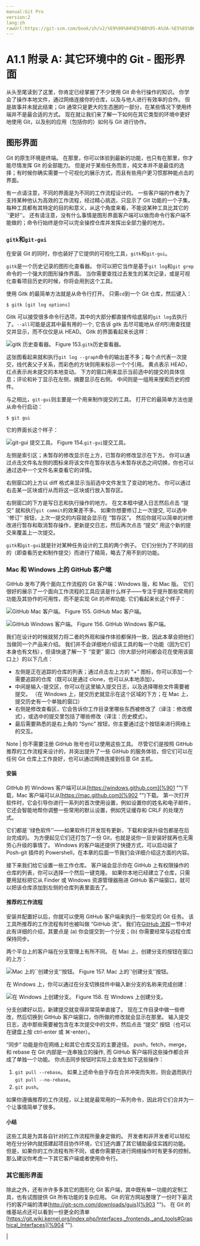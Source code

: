 ```yaml
---
manual:Git Pro
version:2
lang:zh
rawUrl:https://git-scm.com/book/zh/v2/%E9%99%84%E5%BD%95-A%3A-%E5%85%B6%E5%AE%83%E7%8E%AF%E5%A2%83%E4%B8%AD%E7%9A%84-Git-%E5%9B%BE%E5%BD%A2%E7%95%8C%E9%9D%A2
---
```



# A1.1 附录 A: 其它环境中的 Git - 图形界面


从头至尾读到了这里，你肯定已经掌握了不少使用 Git 命令行操作的知识。 你学会了操作本地文件，通过网络连接你的仓库，以及与他人进行有效率的合作。 但是故事并未就此结束；Git 通常只是更大的生态圈的一部分，在某些情况下使用终端并不是最合适的方式。 现在就让我们来了解一下如何在其它类型的环境中更好地使用 Git，以及别的应用（包括你的）如何与 Git 进行协作。


## 图形界面<a name="_图形界面"></a>


Git 的原生环境是终端。 在那里，你可以体验到最新的功能，也只有在那里，你才能尽情发挥 Git 的全部能力。 但是对于某些任务而言，纯文本并不是最佳的选择；有时候你确实需要一个可视化的展示方式，而且有些用户更习惯那种能点击的界面。




有一点请注意，不同的界面是为不同的工作流程设计的。 一些客户端的作者为了支持某种他认为高效的工作流程，经过精心挑选，只显示了 Git 功能的一个子集。 每种工具都有其特定的目的和意义，从这个角度来看，不能说某种工具比其它的`‘更好’&#39;。 还有请注意，没有什么事情是图形界面客户端可以做而命令行客户端不能做的；命令行始终是你可以完全操控仓库并发挥出全部力量的地方。



### `gitk`和`git-gui`<a name="_code_gitk_code_和_code_git_gui_code"></a>


在安装 Git 的同时，你也装好了它提供的可视化工具，`gitk`和`git-gui`。




`gitk`是一个历史记录的图形化查看器。 你可以把它当作是基于`git log`和`git grep`命令的一个强大的图形操作界面。 当你需要查找过去发生的某次记录，或是可视化查看项目历史的时候，你将会用到这个工具。




使用 Gitk 的最简单方法就是从命令行打开。 只需`cd`到一个 Git 仓库，然后键入：



```
$ gitk [git log options]
```




Gitk 可以接受很多命令行选项，其中的大部分都直接传给底层的`git log`去执行了。`--all`可能是这其中最有用的一个, 它告诉 gitk 去尽可能地从*任何*引用查找提交并显示，而不仅仅是从 HEAD。 Gitk 的界面看起来长这样：


![`gitk` 历史查看器。](%895.png "")
Figure 153.`gitk`历史查看器。



这张图看起来就和执行`git log --graph`命令的输出差不多；每个点代表一次提交，线代表父子关系，而彩色的方块则用来标示一个个引用。 黄点表示 HEAD，红点表示尚未提交的本地变动。 下方的窗口用来显示当前选中的提交的具体信息；评论和补丁显示在左侧，摘要显示在右侧。 中间则是一组用来搜索历史的控件。




与之相比，`git-gui`则主要是一个用来制作提交的工具。 打开它的最简单方法也是从命令行启动：



```
$ git gui
```




它的界面长这个样子：


![`git-gui` 提交工具。](%896.png "")
Figure 154.`git-gui`提交工具。



左侧是索引区；未暂存的修改显示在上方，已暂存的修改显示在下方。 你可以通过点击文件名左侧的图标来将该文件在暂存状态与未暂存状态之间切换，你也可以通过选中一个文件名来查看它的详情。




右侧窗口的上方以 diff 格式来显示当前选中文件发生了变动的地方。 你可以通过右击某一区块或行从而将这一区块或行放入暂存区。




右侧窗口的下方是写日志和执行操作的地方。 在文本框中键入日志然后点击 “提交” 就和执行`git commit`的效果差不多。 如果你想要修订上一次提交, 可以选中`‘修订’&#39; 按钮，上次一提交的内容就会显示在 “暂存区”。 然后你就可以简单的对修改进行暂存和取消暂存操作，更新提交日志，然后再次点击 “提交” 用这个新的提交来覆盖上一次提交。




`gitk`和`git-gui`就是针对某种任务设计的工具的两个例子。 它们分别为了不同的目的（即查看历史和制作提交）而进行了精简，略去了用不到的功能。




### Mac 和 Windows 上的 GitHub 客户端<a name="_mac_和_windows_上的_github_客户端"></a>


GitHub 发布了两个面向工作流程的 Git 客户端：Windows 版，和 Mac 版。 它们很好的展示了一个面向工作流程的工具应该是什么样子——专注于提升那些常用的功能及其协作的可用性，而不是实现 Git 的*所有*功能. 它们看起来长这个样子：


![GitHub Mac 客户端。](%897.png "")
Figure 155. GitHub Mac 客户端。

![GitHub Windows 客户端。](%899.png "")
Figure 156. GitHub Windows 客户端。



我们在设计的时候就努力将二者的外观和操作体验都保持一致，因此本章会把他们当做同一个产品来介绍。 我们并不会详细地介绍该工具的每一个功能（因为它们本身也有文档），但请快速了解一下 “变更” 窗口（你大部分时间都会花在使用该窗口上）的以下几点：



* 左侧是正在追踪的仓库的列表；通过点击左上方的 “+” 图标，你可以添加一个需要追踪的仓库（既可以是通过 clone，也可以从本地添加）。
* 中间是输入-提交区，你可以在这里输入提交日志，以及选择哪些文件需要被提交。 （在 Windows 上，提交历史就显示在这个区域的下方；在 Mac 上，提交历史有一个单独的窗口）
* 右侧是修改查看区，它会告诉你工作目录里哪些东西被修改了（译注：修改模式），或选中的提交里包括了哪些修改（译注：历史模式）。
* 最后需要熟悉的是右上角的 “Sync” 按钮，你主要通过这个按钮来进行网络上的交互。


Note | 你不需要注册 GitHub 账号也可以使用这些工具。 尽管它们是按照 GitHub 推荐的工作流程来设计的，并突出提升了一些 GitHub 的服务体验，但它们可以在任何 Git 仓库上工作良好，也可以通过网络连接到任意 Git 主机。 



#### 安装<a name="_安装_2"></a>


GitHub 的 Windows 客户端可以从[https://windows.github.com](%901 "")下载，Mac 客户端可以从[https://mac.github.com](%902 "")下载。 第一次打开软件时，它会引导你进行一系列的首次使用设置，例如设置你的姓名和电子邮件，它还会智能地帮你调整一些常用的默认设置，例如凭证缓存和 CRLF 的处理方式。




它们都是`‘绿色软件’&#39;——如果软件打开发现有更新，下载和安装升级包都是在后台完成的。 为方便起见它们还打包了一份 Git，也就是说你一旦安装好就再也无需劳心升级的事情了。 Windows 的客户端还提供了快捷方式，可以启动装了 Posh-git 插件的 Powershell，在本章的后面一节我们会详细介绍这方面的内容。




接下来我们给它设置一些工作仓库。 客户端会显示你在 GitHub 上有权限操作的仓库的列表，你可以选择一个然后一键克隆。 如果你本地已经建立了仓库，只需要用鼠标把它从 Finder 或 Windows 资源管理器拖进 GitHub 客户端窗口，就可以把该仓库添加到左侧的仓库列表里面去了。




#### 推荐的工作流程<a name="_推荐的工作流程"></a>


安装并配置好以后，你就可以使用 GitHub 客户端来执行一些常见的 Git 任务。 该工具所推荐的工作流程有时也被叫做 “GitHub 流”。 我们在[GitHub 流程](%795 "")一节中对此有详细的介绍，其要点是 (a) 你会提交到一个分支；(b) 你需要经常与远程仓库保持同步。




两个平台上的客户端在分支管理上有所不同。 在 Mac 上，创建分支的按钮在窗口的上方：


![Mac 上的``创建分支''按钮。](%900.png "")
Figure 157. Mac 上的`‘创建分支’&#39;按钮。



在 Windows 上，你可以通过在分支切换挂件中输入新分支的名称来完成创建：


![在 Windows 上创建分支。](%898.png "")
Figure 158. 在 Windows 上创建分支。



分支创建好以后，新建提交就变得非常简单直接了。 现在工作目录中做一些修改，然后切换到 GitHub 客户端窗口，你所做的修改就会显示在那里。 输入提交日志，选中那些需要被包含在本次提交中的文件，然后点击 “提交” 按钮（也可以在键盘上按 ctrl-enter 或 ⌘-enter）。




“同步” 功能是你在网络上和其它仓库交互的主要途径。 push，fetch，merge，和 rebase 在 Git 内部是一连串独立的操作, 而 GitHub 客户端将这些操作都合并成了单独一个功能。 你点击同步按钮时实际上会发生如下这些操作：



1. `git pull --rebase`。 如果上述命令由于存在合并冲突而失败，则会退而执行`git pull --no-rebase`。
1. `git push`。



如果你遵循推荐的工作流程，以上就是最常用的一系列命令，因此将它们合并为一个让事情简单了很多。




#### 小结<a name="_小结"></a>


这些工具是为其各自针对的工作流程所量身定做的。 开发者和非开发者可以轻松地在分分钟内就搭建起项目协作环境，它们还内置了其它辅助最佳实践的功能。 但是，如果你的工作流程有所不同，或者你需要在进行网络操作时有更多的控制，那么建议你考虑一下其它客户端或者使用命令行。





### 其它图形界面<a name="_其它图形界面"></a>


除此之外，还有许许多多其它的图形化 Git 客户端，其中既有单一功能的定制工具，也有试图提供 Git 所有功能的复杂应用。 Git 的官方网站整理了一份时下最流行的客户端的清单[http://git-scm.com/downloads/guis](%903 "")。 在 Git 的维基站点还可以看到一份更全的清单[https://git.wiki.kernel.org/index.php/Interfaces,_frontends,_and_tools#Graphical_Interfaces](%904 "").



|



